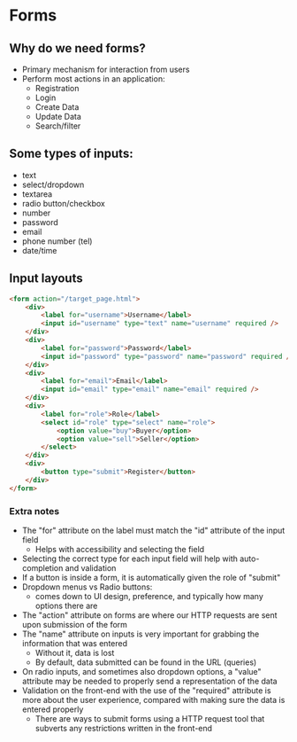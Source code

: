 # Forms

## Why do we need forms?

- Primary mechanism for interaction from users
- Perform most actions in an application:
  - Registration
  - Login
  - Create Data
  - Update Data
  - Search/filter

## Some types of inputs:

- text
- select/dropdown
- textarea
- radio button/checkbox
- number
- password
- email
- phone number (tel)
- date/time

## Input layouts

```html
<form action="/target_page.html">
	<div>
		<label for="username">Username</label>
		<input id="username" type="text" name="username" required />
	</div>
	<div>
		<label for="password">Password</label>
		<input id="password" type="password" name="password" required />
	</div>
	<div>
		<label for="email">Email</label>
		<input id="email" type="email" name="email" required />
	</div>
	<div>
		<label for="role">Role</label>
		<select id="role" type="select" name="role">
			<option value="buy">Buyer</option>
			<option value="sell">Seller</option>
		</select>
	</div>
	<div>
		<button type="submit">Register</button>
	</div>
</form>
```

### Extra notes

- The "for" attribute on the label must match the "id" attribute of the input field
  - Helps with accessibility and selecting the field
- Selecting the correct type for each input field will help with auto-completion and validation
- If a button is inside a form, it is automatically given the role of "submit"
- Dropdown menus vs Radio buttons:
  - comes down to UI design, preference, and typically how many options there are
- The "action" attribute on forms are where our HTTP requests are sent upon submission of the form
- The "name" attribute on inputs is very important for grabbing the information that was entered
  - Without it, data is lost
  - By default, data submitted can be found in the URL (queries)
- On radio inputs, and sometimes also dropdown options, a "value" attribute may be needed to properly send a representation of the data
- Validation on the front-end with the use of the "required" attribute is more about the user experience, compared with making sure the data is entered properly
  - There are ways to submit forms using a HTTP request tool that subverts any restrictions written in the front-end
